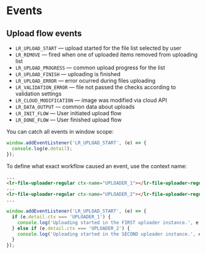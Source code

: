 # Events

## Upload flow events

- `LR_UPLOAD_START` — upload started for the file list selected by user
- `LR_REMOVE` — fired when one of uploaded items removed from uploading list
- `LR_UPLOAD_PROGRESS` — common upload progress for the list
- `LR_UPLOAD_FINISH` — uploading is finished
- `LR_UPLOAD_ERROR` — error ocurred during files uploading
- `LR_VALIDATION_ERROR` — file not passed the checks according to validation settings
- `LR_CLOUD_MODIFICATION` — image was modified via cloud API
- `LR_DATA_OUTPUT` — common data about uploads
- `LR_INIT_FLOW` — User initiated upload flow
- `LR_DONE_FLOW` — User finished upload flow

You can catch all events in window scope:

```js
window.addEventListener('LR_UPLOAD_START', (e) => {
  console.log(e.detail);
});
```

To define what exact workflow caused an event, use the context name:

```html
...
<lr-file-uploader-regular ctx-name="UPLOADER_1"></lr-file-uploader-regular>
...
<lr-file-uploader-regular ctx-name="UPLOADER_2"></lr-file-uploader-regular>
...
```

```js
window.addEventListener('LR_UPLOAD_START', (e) => {
  if (e.detail.ctx === 'UPLOADER_1') {
    console.log('Uploading started in the FIRST uploader instance.', e.detail.data);
  } else if (e.detail.ctx === 'UPLOADER_2') {
    console.log('Uploading started in the SECOND uploader instance.', e.detail.data);
  }
});
```
